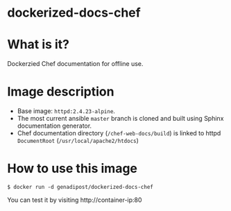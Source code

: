# dockerized-docs-chef

# What is it? #
Dockerzied Chef documentation for offline use.

# Image description #
- Base image: `httpd:2.4.23-alpine`.
- The most current ansible `master` branch is cloned and built using Sphinx documentation generator.
- Chef documentation directory (`/chef-web-docs/build`) is linked to httpd `DocumentRoot` (`/usr/local/apache2/htdocs`)  

# How to use this image #

```console
$ docker run -d genadipost/dockerized-docs-chef

```

You can test it by visiting http://container-ip:80
